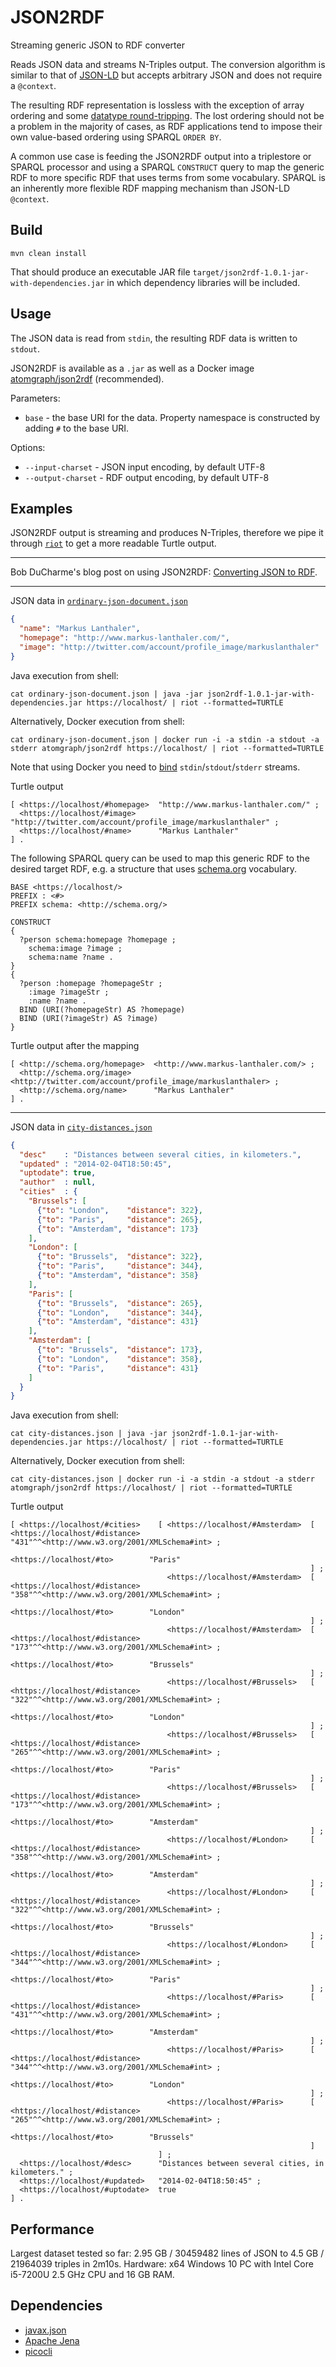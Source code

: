 # JSON2RDF
Streaming generic JSON to RDF converter

Reads JSON data and streams N-Triples output. The conversion algorithm is similar to that of [JSON-LD](https://www.w3.org/TR/json-ld11-api/) but accepts arbitrary JSON and does not require a `@context`.

The resulting RDF representation is lossless with the exception of array ordering and some [datatype round-tripping](https://www.w3.org/TR/json-ld11-api/#data-round-tripping).
The lost ordering should not be a problem in the majority of cases, as RDF applications tend to impose their own value-based ordering using SPARQL `ORDER BY`.

A common use case is feeding the JSON2RDF output into a triplestore or SPARQL processor and using a SPARQL `CONSTRUCT` query to map the generic RDF to more specific RDF that uses terms from some vocabulary.
SPARQL is an inherently more flexible RDF mapping mechanism than JSON-LD `@context`.

## Build

    mvn clean install

That should produce an executable JAR file `target/json2rdf-1.0.1-jar-with-dependencies.jar` in which dependency libraries will be included.

## Usage

The JSON data is read from `stdin`, the resulting RDF data is written to `stdout`.

JSON2RDF is available as a `.jar` as well as a Docker image [atomgraph/json2rdf](https://hub.docker.com/r/atomgraph/json2rdf) (recommended).

Parameters:
* `base` - the base URI for the data. Property namespace is constructed by adding `#` to the base URI.

Options:
* `--input-charset` - JSON input encoding, by default UTF-8
* `--output-charset` - RDF output encoding, by default UTF-8

## Examples

JSON2RDF output is streaming and produces N-Triples, therefore we pipe it through [`riot`](https://jena.apache.org/documentation/io/) to get a more readable Turtle output.

***

Bob DuCharme's blog post on using JSON2RDF: [Converting JSON to RDF](http://www.bobdc.com/blog/json2rdf/).

***

JSON data in [`ordinary-json-document.json`](https://www.w3.org/TR/json-ld11/#interpreting-json-as-json-ld)
```json
{
  "name": "Markus Lanthaler",
  "homepage": "http://www.markus-lanthaler.com/",
  "image": "http://twitter.com/account/profile_image/markuslanthaler"
}
```

Java execution from shell:

    cat ordinary-json-document.json | java -jar json2rdf-1.0.1-jar-with-dependencies.jar https://localhost/ | riot --formatted=TURTLE

Alternatively, Docker execution from shell:

    cat ordinary-json-document.json | docker run -i -a stdin -a stdout -a stderr atomgraph/json2rdf https://localhost/ | riot --formatted=TURTLE

Note that using Docker you need to [bind](https://docs.docker.com/engine/reference/commandline/run/#attach-to-stdinstdoutstderr--a) `stdin`/`stdout`/`stderr` streams.

Turtle output

```turtle
[ <https://localhost/#homepage>  "http://www.markus-lanthaler.com/" ;
  <https://localhost/#image>     "http://twitter.com/account/profile_image/markuslanthaler" ;
  <https://localhost/#name>      "Markus Lanthaler"
] .
```

The following SPARQL query can be used to map this generic RDF to the desired target RDF, e.g. a structure that uses [schema.org](https://schema.org) vocabulary.

```sparql
BASE <https://localhost/>
PREFIX : <#>
PREFIX schema: <http://schema.org/>

CONSTRUCT
{
  ?person schema:homepage ?homepage ;
    schema:image ?image ;
    schema:name ?name .
}
{
  ?person :homepage ?homepageStr ;
    :image ?imageStr ;
    :name ?name .
  BIND (URI(?homepageStr) AS ?homepage)
  BIND (URI(?imageStr) AS ?image)
}
```

Turtle output after the mapping

```turtle
[ <http://schema.org/homepage>  <http://www.markus-lanthaler.com/> ;
  <http://schema.org/image>     <http://twitter.com/account/profile_image/markuslanthaler> ;
  <http://schema.org/name>      "Markus Lanthaler"
] .
```

***

JSON data in [`city-distances.json`](https://www.w3.org/TR/xslt-30/#json-to-xml-mapping)

```json
{
  "desc"    : "Distances between several cities, in kilometers.",
  "updated" : "2014-02-04T18:50:45",
  "uptodate": true,
  "author"  : null,
  "cities"  : {
    "Brussels": [
      {"to": "London",    "distance": 322},
      {"to": "Paris",     "distance": 265},
      {"to": "Amsterdam", "distance": 173}
    ],
    "London": [
      {"to": "Brussels",  "distance": 322},
      {"to": "Paris",     "distance": 344},
      {"to": "Amsterdam", "distance": 358}
    ],
    "Paris": [
      {"to": "Brussels",  "distance": 265},
      {"to": "London",    "distance": 344},
      {"to": "Amsterdam", "distance": 431}
    ],
    "Amsterdam": [
      {"to": "Brussels",  "distance": 173},
      {"to": "London",    "distance": 358},
      {"to": "Paris",     "distance": 431}
    ]
  }
}
```

Java execution from shell:

    cat city-distances.json | java -jar json2rdf-1.0.1-jar-with-dependencies.jar https://localhost/ | riot --formatted=TURTLE

Alternatively, Docker execution from shell:

    cat city-distances.json | docker run -i -a stdin -a stdout -a stderr atomgraph/json2rdf https://localhost/ | riot --formatted=TURTLE

Turtle output

```turtle
[ <https://localhost/#cities>    [ <https://localhost/#Amsterdam>  [ <https://localhost/#distance>  "431"^^<http://www.w3.org/2001/XMLSchema#int> ;
                                                                     <https://localhost/#to>        "Paris"
                                                                   ] ;
                                   <https://localhost/#Amsterdam>  [ <https://localhost/#distance>  "358"^^<http://www.w3.org/2001/XMLSchema#int> ;
                                                                     <https://localhost/#to>        "London"
                                                                   ] ;
                                   <https://localhost/#Amsterdam>  [ <https://localhost/#distance>  "173"^^<http://www.w3.org/2001/XMLSchema#int> ;
                                                                     <https://localhost/#to>        "Brussels"
                                                                   ] ;
                                   <https://localhost/#Brussels>   [ <https://localhost/#distance>  "322"^^<http://www.w3.org/2001/XMLSchema#int> ;
                                                                     <https://localhost/#to>        "London"
                                                                   ] ;
                                   <https://localhost/#Brussels>   [ <https://localhost/#distance>  "265"^^<http://www.w3.org/2001/XMLSchema#int> ;
                                                                     <https://localhost/#to>        "Paris"
                                                                   ] ;
                                   <https://localhost/#Brussels>   [ <https://localhost/#distance>  "173"^^<http://www.w3.org/2001/XMLSchema#int> ;
                                                                     <https://localhost/#to>        "Amsterdam"
                                                                   ] ;
                                   <https://localhost/#London>     [ <https://localhost/#distance>  "358"^^<http://www.w3.org/2001/XMLSchema#int> ;
                                                                     <https://localhost/#to>        "Amsterdam"
                                                                   ] ;
                                   <https://localhost/#London>     [ <https://localhost/#distance>  "322"^^<http://www.w3.org/2001/XMLSchema#int> ;
                                                                     <https://localhost/#to>        "Brussels"
                                                                   ] ;
                                   <https://localhost/#London>     [ <https://localhost/#distance>  "344"^^<http://www.w3.org/2001/XMLSchema#int> ;
                                                                     <https://localhost/#to>        "Paris"
                                                                   ] ;
                                   <https://localhost/#Paris>      [ <https://localhost/#distance>  "431"^^<http://www.w3.org/2001/XMLSchema#int> ;
                                                                     <https://localhost/#to>        "Amsterdam"
                                                                   ] ;
                                   <https://localhost/#Paris>      [ <https://localhost/#distance>  "344"^^<http://www.w3.org/2001/XMLSchema#int> ;
                                                                     <https://localhost/#to>        "London"
                                                                   ] ;
                                   <https://localhost/#Paris>      [ <https://localhost/#distance>  "265"^^<http://www.w3.org/2001/XMLSchema#int> ;
                                                                     <https://localhost/#to>        "Brussels"
                                                                   ]
                                 ] ;
  <https://localhost/#desc>      "Distances between several cities, in kilometers." ;
  <https://localhost/#updated>   "2014-02-04T18:50:45" ;
  <https://localhost/#uptodate>  true
] .
```

## Performance

Largest dataset tested so far: 2.95 GB / 30459482 lines of JSON to 4.5 GB / 21964039 triples in 2m10s.
Hardware: x64 Windows 10 PC with Intel Core i5-7200U 2.5 GHz CPU and 16 GB RAM.

## Dependencies

* [javax.json](https://mvnrepository.com/artifact/org.glassfish/javax.json)
* [Apache Jena](https://jena.apache.org/)
* [picocli](https://picocli.info)